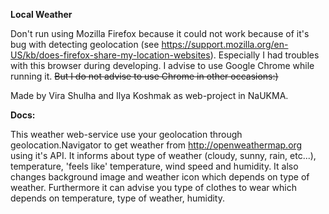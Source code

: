 **Local Weather**

Don't run using Mozilla Firefox because it could not work because of it's bug with 
detecting geolocation (see https://support.mozilla.org/en-US/kb/does-firefox-share-my-location-websites).
Especially I had troubles with this browser during developing. 
I advise to use Google Chrome while running it.
~~But I do not advise to use Chrome in other occasions:)~~

Made by Vira Shulha and Ilya Koshmak as web-project in NaUKMA.
 
 
**Docs:**

This weather web-service use your geolocation through geolocation.Navigator to get weather from http://openweathermap.org using it's API.
It informs about type of weather (cloudy, sunny, rain, etc...), temperature, 'feels like' temperature, wind speed and humidity.
It also changes background image and weather icon which depends on type of weather. 
Furthermore it can advise you type of clothes to wear which depends on temperature, type of weather, humidity.

